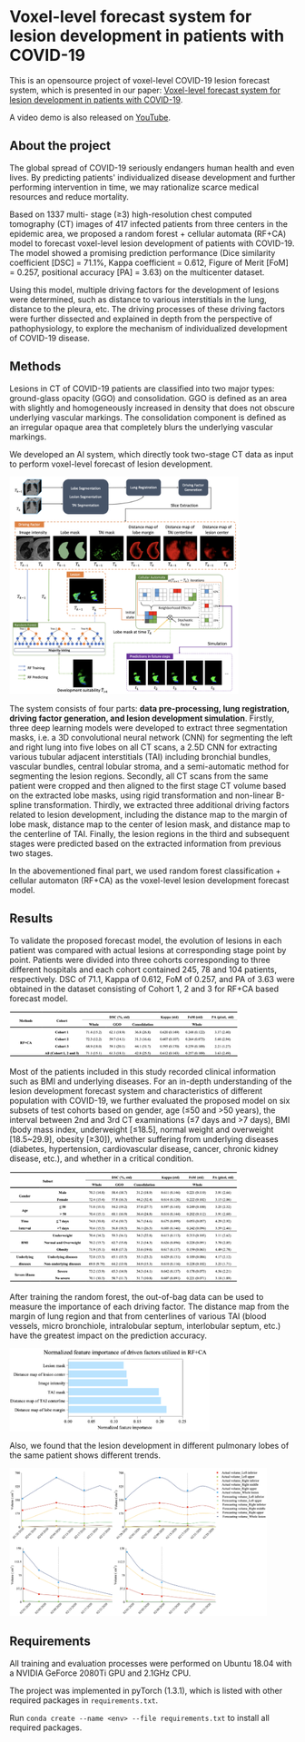 # Voxel-level forecast system for lesion development in patients with COVID-19

This is an opensource project of voxel-level COVID-19 lesion forecast system, which is presented in our paper: [Voxel-level forecast system for lesion development in patients with COVID-19](https://www.medrxiv.org/content/10.1101/2020.12.17.20248377v1).

A video demo is also released on [YouTube](https://youtu.be/wtXjiBV87k4).

About the project
------
The global spread of COVID-19 seriously endangers human health and even lives. By predicting patients' individualized disease development and further performing intervention in time, we may rationalize scarce medical resources and reduce mortality.

Based on 1337 multi- stage (≥3) high-resolution chest computed tomography (CT) images of 417 infected patients from three centers in the epidemic area, we proposed a random forest + cellular automata (RF+CA) model to forecast voxel-level lesion development of patients with COVID-19. The model showed a promising prediction performance (Dice similarity coefficient [DSC] = 71.1%, Kappa coefficient = 0.612, Figure of Merit [FoM] = 0.257, positional accuracy [PA] = 3.63) on the multicenter dataset.

Using this model, multiple driving factors for the development of lesions were determined, such as distance to various interstitials in the lung, distance to the pleura, etc. The driving processes of these driving factors were further dissected and explained in depth from the perspective of pathophysiology, to explore the mechanism of individualized development of COVID-19 disease.

## Methods

Lesions in CT of COVID-19 patients are classified into two major types: ground-glass opacity (GGO) and consolidation. GGO is defined as an area with slightly and homogeneously increased in density that does not obscure underlying vascular markings. The consolidation component is defined as an irregular opaque area that completely blurs the underlying vascular markings.

We developed an AI system, which directly took two-stage CT data as input to perform voxel-level forecast of lesion development.

<img src="./images/flowchart.png" width="80%" />

The system consists of four parts: **data pre-processing, lung registration, driving factor generation, and lesion development simulation**. Firstly, three deep learning models were developed to extract three segmentation masks, i.e. a 3D convolutional neural network (CNN) for segmenting the left and right lung into five lobes on all CT scans, a 2.5D CNN for extracting various tubular adjacent interstitials (TAI) including bronchial bundles, vascular bundles, central lobular stroma, and a semi-automatic method for segmenting the lesion regions. Secondly, all CT scans from the same patient were cropped and then aligned to the first stage CT volume based on the extracted lobe masks, using rigid transformation and non-linear B-spline transformation. Thirdly, we extracted three additional driving factors related to lesion development, including the distance map to the margin of lobe mask, distance map to the center of lesion mask, and distance map to the centerline of TAI. Finally, the lesion regions in the third and subsequent stages were predicted based on the extracted information from previous two stages.

In the abovementioned final part, we used random forest classification + cellular automaton (RF+CA) as the voxel-level lesion development forecast model.

## Results

To validate the proposed forecast model, the evolution of lesions in each patient was compared with actual lesions at corresponding stage point by point. Patients were divided into three cohorts corresponding to three different hospitals and each cohort contained 245, 78 and 104 patients, respectively. DSC of 71.1, Kappa of 0.612, FoM of 0.257, and PA of 3.63 were obtained in the dataset consisting of Cohort 1, 2 and 3 for RF+CA based forecast model.

<img src="images/performance_whole.png" width="80%" />

Most of the patients included in this study recorded clinical information such as BMI and underlying diseases. For an in-depth understanding of the lesion development forecast system and characteristics of different population with COVID-19, we further evaluated the proposed model on six subsets of test cohorts based on gender, age (≤50 and >50 years), the interval between 2nd and 3rd CT examinations (≤7 days and >7 days), BMI (body mass index, underweight [≤18.5], normal weight and overweight [18.5~29.9], obesity [≥30]), whether suffering from underlying diseases (diabetes, hypertension, cardiovascular disease, cancer, chronic kidney disease, etc.), and whether in a critical condition.

<img src="images/performance_subset.png" width="80%" />

After training the random forest, the out-of-bag data can be used to measure the importance of each driving factor. The distance map from the margin of lung region and that from centerlines of various TAI (blood vessels, micro bronchiole, intralobular septum, interlobular septum, etc.) have the greatest impact on the prediction accuracy.

<img src="images/normalized_importance.png" width="70%" />

Also, we found that the lesion development in different pulmonary lobes of the same patient shows different trends.

<img src="images/development_trand.png" width="90%" />

## Requirements

All training and evaluation processes were performed on Ubuntu 18.04 with a NVIDIA GeForce 2080Ti GPU and 2.1GHz CPU.

The project was implemented in pyTorch (1.3.1), which is listed with other required packages in `requirements.txt`.

Run `conda create --name <env> --file requirements.txt` to install all required packages.

